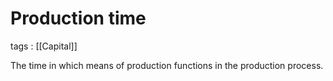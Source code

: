 # Production time

tags
: [[Capital]]

The time in which means of production functions in the production process.

